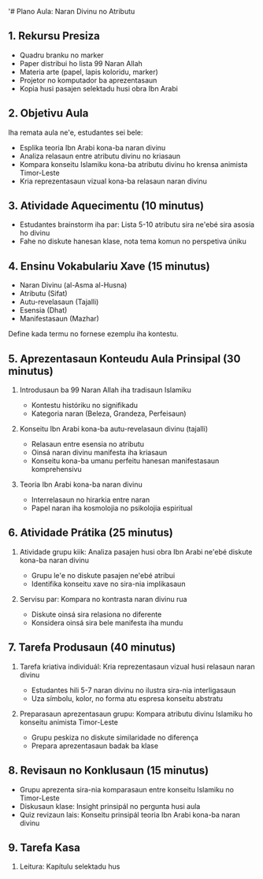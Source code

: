 '# Plano Aula: Naran Divinu no Atributu

## 1. Rekursu Presiza

- Quadru branku no marker
- Paper distribui ho lista 99 Naran Allah
- Materia arte (papel, lapis koloridu, marker)
- Projetor no komputador ba aprezentasaun
- Kopia husi pasajen selektadu husi obra Ibn Arabi

## 2. Objetivu Aula

Iha remata aula ne'e, estudantes sei bele:
- Esplika teoria Ibn Arabi kona-ba naran divinu
- Analiza relasaun entre atributu divinu no kriasaun
- Kompara konseitu Islamiku kona-ba atributu divinu ho krensa animista Timor-Leste
- Kria reprezentasaun vizual kona-ba relasaun naran divinu

## 3. Atividade Aquecimentu (10 minutus)

- Estudantes brainstorm iha par: Lista 5-10 atributu sira ne'ebé sira asosia ho divinu
- Fahe no diskute hanesan klase, nota tema komun no perspetiva úniku

## 4. Ensinu Vokabulariu Xave (15 minutus)

- Naran Divinu (al-Asma al-Husna)
- Atributu (Sifat)
- Autu-revelasaun (Tajalli)
- Esensia (Dhat)
- Manifestasaun (Mazhar)

Define kada termu no fornese ezemplu iha kontestu.

## 5. Aprezentasaun Konteudu Aula Prinsipal (30 minutus)

1. Introdusaun ba 99 Naran Allah iha tradisaun Islamiku
   - Kontestu históriku no signifikadu
   - Kategoria naran (Beleza, Grandeza, Perfeisaun)

2. Konseitu Ibn Arabi kona-ba autu-revelasaun divinu (tajalli)
   - Relasaun entre esensia no atributu
   - Oinsá naran divinu manifesta iha kriasaun
   - Konseitu kona-ba umanu perfeitu hanesan manifestasaun komprehensivu

3. Teoria Ibn Arabi kona-ba naran divinu
   - Interrelasaun no hirarkia entre naran
   - Papel naran iha kosmolojia no psikolojia espiritual

## 6. Atividade Prátika (25 minutus)

1. Atividade grupu kiik: Analiza pasajen husi obra Ibn Arabi ne'ebé diskute kona-ba naran divinu
   - Grupu le'e no diskute pasajen ne'ebé atribui
   - Identifika konseitu xave no sira-nia implikasaun

2. Servisu par: Kompara no kontrasta naran divinu rua
   - Diskute oinsá sira relasiona no diferente
   - Konsidera oinsá sira bele manifesta iha mundu

## 7. Tarefa Produsaun (40 minutus)

1. Tarefa kriativa individuál: Kria reprezentasaun vizual husi relasaun naran divinu
   - Estudantes hili 5-7 naran divinu no ilustra sira-nia interligasaun
   - Uza símbolu, kolor, no forma atu espresa konseitu abstratu

2. Preparasaun aprezentasaun grupu: Kompara atributu divinu Islamiku ho konseitu animista Timor-Leste
   - Grupu peskiza no diskute similaridade no diferença
   - Prepara aprezentasaun badak ba klase

## 8. Revisaun no Konklusaun (15 minutus)

- Grupu aprezenta sira-nia komparasaun entre konseitu Islamiku no Timor-Leste
- Diskusaun klase: Insight prinsipál no pergunta husi aula
- Quiz revizaun lais: Konseitu prinsipál teoria Ibn Arabi kona-ba naran divinu

## 9. Tarefa Kasa

1. Leitura: Kapítulu selektadu hus
